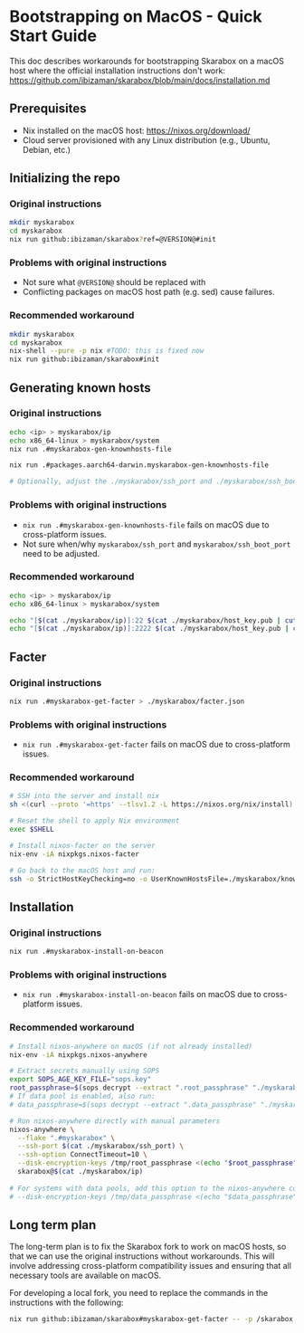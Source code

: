 # Bootstrapping on MacOS - Quick Start Guide 
This doc describes workarounds for bootstrapping Skarabox on a macOS host where the official installation instructions don't work: https://github.com/ibizaman/skarabox/blob/main/docs/installation.md

## Prerequisites
- Nix installed on the macOS host: https://nixos.org/download/
- Cloud server provisioned with any Linux distribution (e.g., Ubuntu, Debian, etc.)

## Initializing the repo

### Original instructions
```bash
mkdir myskarabox
cd myskarabox
nix run github:ibizaman/skarabox?ref=@VERSION@#init
```

### Problems with original instructions
- Not sure what `@VERSION@` should be replaced with
- Conflicting packages on macOS host path (e.g. sed) cause failures.

### Recommended workaround
```bash
mkdir myskarabox
cd myskarabox
nix-shell --pure -p nix #TODO: this is fixed now
nix run github:ibizaman/skarabox#init
```

## Generating known hosts
### Original instructions
```bash
echo <ip> > myskarabox/ip
echo x86_64-linux > myskarabox/system
nix run .#myskarabox-gen-knownhosts-file

nix run .#packages.aarch64-darwin.myskarabox-gen-knownhosts-file

# Optionally, adjust the ./myskarabox/ssh_port and ./myskarabox/ssh_boot_port if you want to.
```

### Problems with original instructions
- `nix run .#myskarabox-gen-knownhosts-file` fails on macOS due to cross-platform issues.
- Not sure when/why `myskarabox/ssh_port` and `myskarabox/ssh_boot_port` need to be adjusted. 

### Recommended workaround
```bash
echo <ip> > myskarabox/ip 
echo x86_64-linux > myskarabox/system

echo "[$(cat ./myskarabox/ip)]:22 $(cat ./myskarabox/host_key.pub | cut -d' ' -f1-2)" > ./myskarabox/known_hosts
echo "[$(cat ./myskarabox/ip)]:2222 $(cat ./myskarabox/host_key.pub | cut -d' ' -f1-2)" >> ./myskarabox/known_hosts
```

## Facter
### Original instructions
```bash
nix run .#myskarabox-get-facter > ./myskarabox/facter.json
```

### Problems with original instructions
- `nix run .#myskarabox-get-facter` fails on macOS due to cross-platform issues.

### Recommended workaround
```bash
# SSH into the server and install nix
sh <(curl --proto '=https' --tlsv1.2 -L https://nixos.org/nix/install) --daemon

# Reset the shell to apply Nix environment
exec $SHELL 

# Install nixos-facter on the server
nix-env -iA nixpkgs.nixos-facter

# Go back to the macOS host and run:
ssh -o StrictHostKeyChecking=no -o UserKnownHostsFile=./myskarabox/known_hosts -p 22 root@$(cat ./myskarabox/ip) "sudo bash -c 'source ~/.nix-profile/etc/profile.d/nix.sh && nixos-facter'" > ./myskarabox/facter.json
```

## Installation
### Original instructions
```bash
nix run .#myskarabox-install-on-beacon
```
### Problems with original instructions
- `nix run .#myskarabox-install-on-beacon` fails on macOS due to cross-platform issues.

### Recommended workaround
```bash
# Install nixos-anywhere on macOS (if not already installed)
nix-env -iA nixpkgs.nixos-anywhere

# Extract secrets manually using SOPS
export SOPS_AGE_KEY_FILE="sops.key"
root_passphrase=$(sops decrypt --extract ".root_passphrase" "./myskarabox/secrets.yaml")
# If data pool is enabled, also run:
# data_passphrase=$(sops decrypt --extract ".data_passphrase" "./myskarabox/secrets.yaml")

# Run nixos-anywhere directly with manual parameters
nixos-anywhere \
  --flake ".#myskarabox" \
  --ssh-port $(cat ./myskarabox/ssh_port) \
  --ssh-option ConnectTimeout=10 \
  --disk-encryption-keys /tmp/root_passphrase <(echo "$root_passphrase") \
  skarabox@$(cat ./myskarabox/ip)
  
# For systems with data pools, add this option to the nixos-anywhere command:
# --disk-encryption-keys /tmp/data_passphrase <(echo "$data_passphrase") \
```

## Long term plan
The long-term plan is to fix the Skarabox fork to work on macOS hosts, so that we can use the original instructions without workarounds. This will involve addressing cross-platform compatibility issues and ensuring that all necessary tools are available on macOS.

For developing a local fork, you need to replace the commands in the instructions with the following:

```bash
nix run github:ibizaman/skarabox#myskarabox-get-facter -- -p /skarabox 
```